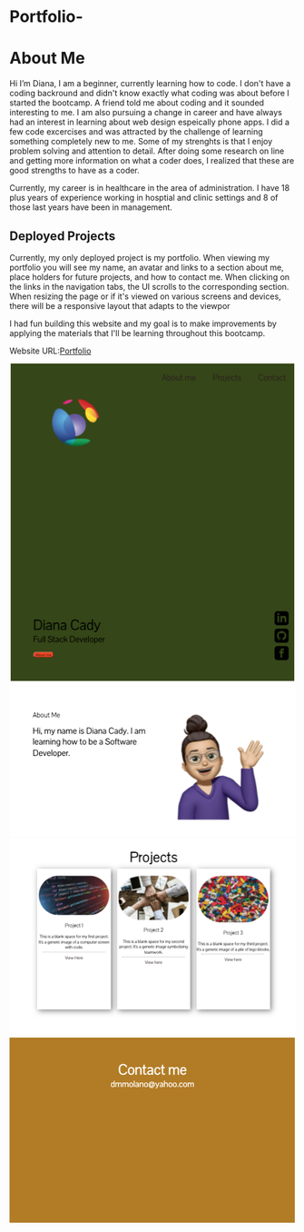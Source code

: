 # Portfolio-

# About Me

Hi I’m Diana, I am a beginner, currently learning how to code. I don't have a coding backround and didn't know exactly what coding was about before I started the bootcamp.  A friend told me about coding and it sounded interesting to me. I am also pursuing a change in career and have always had an interest in learning about web design espeically phone apps.
I did a few code excercises and was attracted by the challenge of learning something completely new to me. Some of my strenghts is that I enjoy problem solving and attention to detail. After doing some research on line and getting more information on what a coder does, I realized that these are good strengths to have as a coder.

Currently, my career is in healthcare in the area of administration. I have 18 plus years of experience working in hosptial and clinic settings and 8 of those last years have been in management.

## Deployed Projects

Currently, my only deployed project is my portfolio. When viewing my portfolio
you will see my name, an avatar and links to a section about me, place holders for future projects, and how to contact me.
When clicking on the links in the navigation tabs, the UI scrolls to the corresponding section.
When resizing the page or if it's viewed on various screens and devices,
there will be a responsive layout that adapts to the viewpor

I had fun building this website and my goal is to make improvements by applying the materials that I'll be learning throughout this bootcamp.

Website URL:[Portfolio](https://molano1979.github.io/Portfolio-/)

![Portfolio screenshot](./src/images/screenshot1.png)
![Portfolio screenshot](./src/images/screenshot2.png)
![Portfolio screenshot](./src/images/screenshot3.png)
![Portfolio screenshot](./src/images/screenshot4.png)
